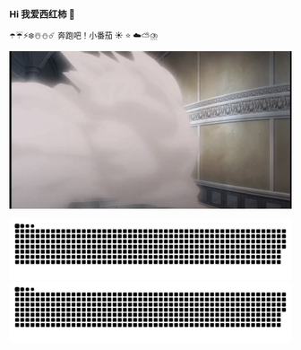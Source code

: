 ### Hi 我爱西红柿 👋

☂️☔⚡❄️☃️⛄☄️ 奔跑吧！小番茄  ☀️ ⭐ ☁️⛅⛈️


<!--
**lvx1234/lvx1234** is a ✨ _special_ ✨ repository because its `README.md` (this file) appears on your GitHub profile.

Here are some ideas to get you started:

- 🔭 I’m currently working on ...
- 🌱 I’m currently learning ...
- 👯 I’m looking to collaborate on ...
- 🤔 I’m looking for help with ...
- 💬 Ask me about ...
- 📫 How to reach me: ...
- 😄 Pronouns: ...
- ⚡ Fun fact: ...
- https://www.youtube.com/watch?v=Q1daXaPfS4k
- https://github.com/lvx1234/lvx1234/blob/main/image/hearder02.jpg
-->

<!-- header展示-->
[![MasterHead](https://github.com/lvx1234/lvx1234/blob/main/image/ezgif-1-d46b7f1794.gif?raw=true)](https://github.com/lvx1234/lvx1234/edit/main/README.md)

<!-- body展示-->

![GitHub Snake Light](https://raw.githubusercontent.com/zxbing0066/zxbing0066/output/github-contribution-grid-snake.svg#gh-light-mode-only) ![GitHub Snake Dark](https://raw.githubusercontent.com/zxbing0066/zxbing0066/output/github-contribution-grid-snake-dark.svg#gh-dark-mode-only)

